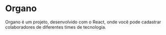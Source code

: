 # Organo
Organo é um projeto, desenvolvido com o React, onde você pode cadastrar colaboradores de diferentes times de tecnologia.
